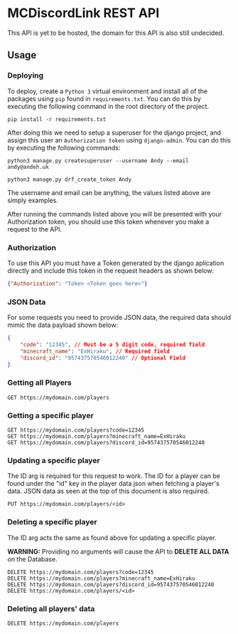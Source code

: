 <h1>MCDiscordLink REST API</h1>

This API is yet to be hosted, the domain for this API is also still undecided.

<h2>Usage</h2>

<h3>Deploying</h3>

To deploy, create a ``Python 3`` virtual environment and install all of the packages using ``pip`` found in ``requirements.txt``. You can do this by executing the following command in the root directory of the project.

```
pip install -r requirements.txt
```

After doing this we need to setup a superuser for the django project, and assign this user an ``Authorization token`` using ``django-admin``. You can do this by executing the following commands:

```
python3 manage.py createsuperuser --username Andy --email andy@andeh.uk

python3 manage.py drf_create_token Andy
```

The username and email can be anything, the values listed above are simply examples.

After running the commands listed above you will be presented with your Authorization token, you should use this token whenever you make  a request to the API.

<h3>Authorization</h3>
To use this API you must have a Token generated by the django aplication directly and include this token in the request headers as shown below:

```json
{"Authorization": "Token <Token goes here>"}
```

<h3>JSON Data</h3>
For some requests you need to provide JSON data, the required data should mimic the data payload shown below:

```json
{
    "code": "12345", // Must be a 5 digit code, required field
    "minecraft_name": "ExHiraku", // Required field
    "discord_id": "957437570546012240" // Optional Field
}
```

<h3>Getting all Players</h3>

```
GET https://mydomain.com/players
```

<h3>Getting a specific player</h3>

```
GET https://mydomain.com/players?code=12345
GET https://mydomain.com/players?minecraft_name=ExHiraku
GET https://mydomain.com/players?discord_id=957437570546012240
```

<h3>Updating a specific player</h3>

The ID arg is required for this request to work. The ID for a player can be found under the "id" key in the player data json when fetching a player's data. JSON data as seen at the top of this document is also required.

```
PUT https://mydomain.com/players/<id>
```

<h3>Deleting a specific player</h3>

The ID arg acts the same as found above for updating a specific player.

**WARNING:** Providing no arguments will cause the API to **DELETE ALL DATA** on the Database.

```
DELETE https://mydomain.com/players?code=12345
DELETE https://mydomain.com/players?minecraft_name=ExHiraku
DELETE https://mydomain.com/players?discord_id=957437570546012240
DELETE https://mydomain.com/players/<id>
```

<h3>Deleting all players' data</h3>

```
DELETE https://mydomain.com/players
```